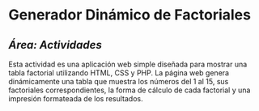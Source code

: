 # Generador Dinámico de Factoriales
## _Área: Actividades_
Esta actividad es una aplicación web simple diseñada para mostrar una tabla factorial utilizando HTML, CSS y PHP. La página web genera dinámicamente una tabla que muestra los números del 1 al 15, sus factoriales correspondientes, la forma de cálculo de cada factorial y una impresión formateada de los resultados.
